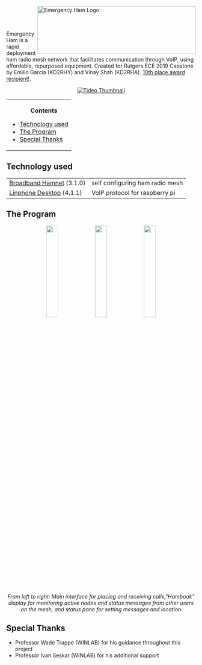 <img src="https://i.imgur.com/fc6Jq2b.png" alt="Emergency Ham Logo" align="right" style="float:right;width:421px;height:127px;"><br><br>
&nbsp;

Emergency Ham is a rapid deployment ham radio mesh network that facilitates communication through VoIP, using affordable, repurposed equipment. Created for Rutgers ECE 2019 Capstone by Emilio Garcia (KD2RHY) and Vinay Shah (KD2RHA). <a href="https://www.ece.rutgers.edu/news/ece-capstone-design-2019">10th place award recipient!</a>.

<p align="center">
<a href="https://www.youtube.com/watch?v=W5wwn-Zgl2c"><img src="https://i.imgur.com/ASDeW8o.png" alt="Tideo Thumbnail"></a>
</p>
<table>
<tr><td><ul>
<b><p align="center">Contents</p></b>
<li><a href="#Tech">Technology used</a></li>
<li><a href="#prog">The Program</a></li>
<li><a href="#SpTh">Special Thanks</a></li>
</ul></td></tr>
</table>

## <a name="Tech">Technology used</a>

<table>
  <tr>
    <td><a href="http://www.broadband-hamnet.org/">Broadband Hamnet</a> (3.1.0) </td>
    <td>self configuring ham radio mesh</td>
  </tr>
  <tr>
    <td><a href="https://github.com/BelledonneCommunications/linphone-desktop">Linphone Desktop</a> (4.1.1) </td>
    <td>VoIP protocol for raspberry pi</td>
  </tr>
</table>

## <a name="prog">The Program</a>
<p align="center">
<img src="https://i.imgur.com/8YRb5Aa.png" width=25% height=25%>
  <img src="https://i.imgur.com/8fbONA2.png" width=25% height=25%>
  <img src="https://i.imgur.com/qIZ60ob.png" width=25% height=25%><br>
<i>From left to right: Main interface for placing and receiving calls,"Hambook" display for monitoring active nodes and status messages from other users on the mesh, and status pane for setting  messages and location</i>

</p>

## <a name="SpTh">Special Thanks</a>
* Professor Wade Trappe (WINLAB) for his guidance throughout this project
* Professor Ivan Seskar (WINLAB) for his additional support
